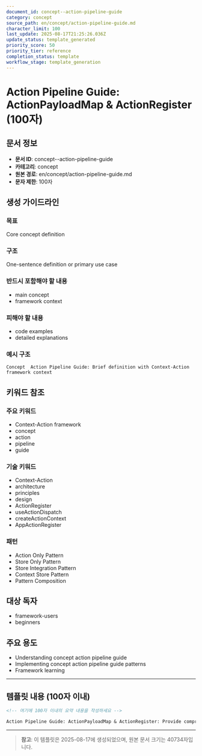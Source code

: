 ```yaml
---
document_id: concept--action-pipeline-guide
category: concept
source_path: en/concept/action-pipeline-guide.md
character_limit: 100
last_update: 2025-08-17T21:25:26.036Z
update_status: template_generated
priority_score: 50
priority_tier: reference
completion_status: template
workflow_stage: template_generation
---
```


# Action Pipeline Guide: ActionPayloadMap & ActionRegister (100자)

## 문서 정보
- **문서 ID**: concept--action-pipeline-guide
- **카테고리**: concept
- **원본 경로**: en/concept/action-pipeline-guide.md
- **문자 제한**: 100자

## 생성 가이드라인

### 목표
Core concept definition

### 구조
One-sentence definition or primary use case

### 반드시 포함해야 할 내용
- main concept
- framework context

### 피해야 할 내용  
- code examples
- detailed explanations

### 예시 구조
```
Concept  Action Pipeline Guide: Brief definition with Context-Action framework context
```

## 키워드 참조

### 주요 키워드
- Context-Action framework
- concept
- action
- pipeline
- guide

### 기술 키워드
- Context-Action
- architecture
- principles
- design
- ActionRegister
- useActionDispatch
- createActionContext
- AppActionRegister

### 패턴
- Action Only Pattern
- Store Only Pattern
- Store Integration Pattern
- Context Store Pattern
- Pattern Composition

## 대상 독자
- framework-users
- beginners

## 주요 용도
- Understanding concept  action pipeline guide
- Implementing concept  action pipeline guide patterns
- Framework learning

---

## 템플릿 내용 (100자 이내)

```markdown
<!-- 여기에 100자 이내의 요약 내용을 작성하세요 -->

Action Pipeline Guide: ActionPayloadMap & ActionRegister: Provide comprehensive guidance on concept  action pipeline guide의 핵심 개념과 Context-Action 프레임워크에서의 역할을 간단히 설명.
```

---

> **참고**: 이 템플릿은 2025-08-17에 생성되었으며, 
> 원본 문서 크기는 40734자입니다.
